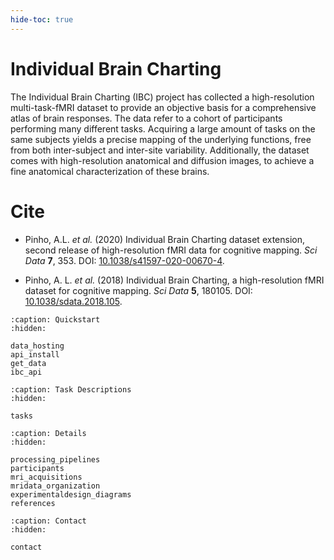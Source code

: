 ```yaml
---
hide-toc: true
---
```


# Individual Brain Charting

The Individual Brain Charting (IBC) project has collected a high-resolution multi-task-fMRI dataset to provide an objective basis for a comprehensive atlas of brain responses. The data refer to a cohort of participants performing many different tasks. Acquiring a large amount of tasks on the same subjects yields a precise mapping of the underlying functions, free from both inter-subject and inter-site variability. Additionally, the dataset comes with high-resolution anatomical and diffusion images, to achieve a fine anatomical characterization of these brains.

# Cite

- Pinho, A.L. *et al.* (2020) Individual Brain Charting dataset extension, second release of high-resolution fMRI data for cognitive mapping. *Sci Data* **7**, 353. DOI: [10.1038/s41597-020-00670-4](https://doi.org/10.1038/s41597-020-00670-4).

- Pinho, A. L. *et al.* (2018) Individual Brain Charting, a high-resolution fMRI dataset for cognitive mapping. *Sci Data* **5**, 180105. DOI: [10.1038/sdata.2018.105](https://doi.org/10.1038/sdata.2018.105).

```{toctree}
:caption: Quickstart
:hidden:

data_hosting
api_install
get_data
ibc_api
```

```{toctree}
:caption: Task Descriptions
:hidden:

tasks
```

```{toctree}
:caption: Details
:hidden:

processing_pipelines
participants
mri_acquisitions
mridata_organization
experimentaldesign_diagrams
references
```

```{toctree}
:caption: Contact
:hidden:

contact
```